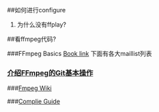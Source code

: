 ##如何进行configure
  1. 为什么没有ffplay?
  
##看ffmpeg代码?



###FFmpeg Basics
[Book link](http://ffmpeg.tv/)
下面有各大maillist列表


### [介绍FFmpeg的Git基本操作](https://ffmpeg.org/git-howto.html)


###[Fmpeg Wiki](https://trac.ffmpeg.org/)

###[Complie Guide](https://trac.ffmpeg.org/wiki/CompilationGuide)